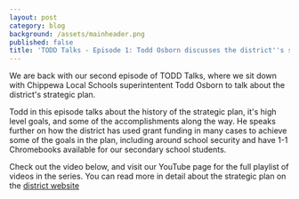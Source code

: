```yaml
---
layout: post
category: blog
background: /assets/mainheader.png
published: false
title: 'TODD Talks - Episode 1: Todd Osborn discusses the district''s strategic plan'
---
```

We are back with our second episode of TODD Talks, where we sit down with Chippewa Local Schools superintentent Todd Osborn to talk about the district's strategic plan. 

Todd in this episode talks about the history of the strategic plan, it's high level goals, and some of the accomplishments along the way. He speaks further on how the district has used grant funding in many cases to achieve some of the goals in the plan, including around school security and have 1-1 Chromebooks available for our secondary school students.



Check out the video below, and visit our YouTube page for the full playlist of videos in the series. You can read more in detail about the strategic plan on the [district website](http://www.chippewa.k12.oh.us/district/strategic-plan)
